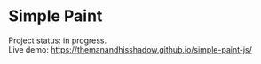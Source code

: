 # Simple Paint
  Project status: in progress. <br> 
  Live demo: https://themanandhisshadow.github.io/simple-paint-js/

